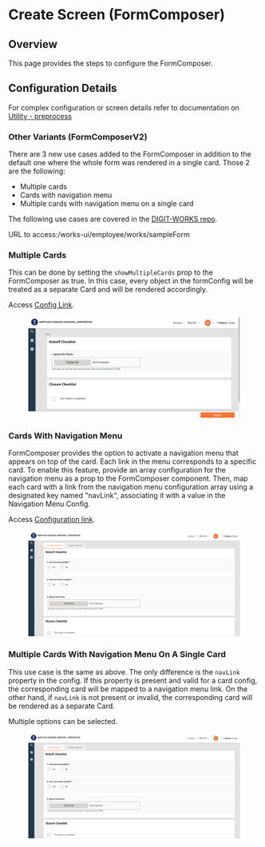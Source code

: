 # Create Screen (FormComposer)

## Overview

This page provides the steps to configure the FormComposer.

## Configuration Details

For complex configuration or screen details refer to documentation on[ Utility - preprocess](../customisation/utility-pre-process-mdms-configuration.md)

### Other Variants (FormComposerV2)

There are 3 new use cases added to the FormComposer in addition to the default one where the whole form was rendered in a single card. Those 2 are the following:

* Multiple cards
* Cards with navigation menu
* Multiple cards with navigation menu on a single card

The following use cases are covered in the [DIGIT-WORKS repo](https://github.com/egovernments/DIGIT-Works).&#x20;

URL to access:/works-ui/employee/works/sampleForm

### Multiple Cards <a href="#multiple-cards" id="multiple-cards"></a>

This can be done by setting the `showMultipleCards` prop to the FormComposer as true. In this case, every object in the formConfig will be treated as a separate Card and will be rendered accordingly.

Access [Config Link](https://github.com/egovernments/DIGIT-Works/blob/develop/frontend/micro-ui/web/micro-ui-internals/packages/modules/works/src/pages/employee/Checklist/configTest.js).

<figure><img src="../../../../.gitbook/assets/image (135).png" alt=""><figcaption></figcaption></figure>

### Cards With Navigation Menu <a href="#cards-with-navigation-menu" id="cards-with-navigation-menu"></a>

FormComposer provides the option to activate a navigation menu that appears on top of the card. Each link in the menu corresponds to a specific card. To enable this feature, provide an array configuration for the navigation menu as a prop to the FormComposer component. Then, map each card with a link from the navigation menu configuration array using a designated key named "navLink", associating it with a value in the Navigation Menu Config.

Access [Configuration link](https://github.com/egovernments/DIGIT-Works/blob/develop/frontend/micro-ui/web/micro-ui-internals/packages/modules/works/src/pages/employee/Checklist/configTest.js).

<figure><img src="../../../../.gitbook/assets/image (76).png" alt=""><figcaption></figcaption></figure>

### Multiple Cards With Navigation Menu On A Single Card <a href="#multiple-cards-with-navigation-menu-on-a-single-card" id="multiple-cards-with-navigation-menu-on-a-single-card"></a>

This use case is the same as above. The only difference is the `navLink` property in the config. If this property is present and valid for a card config, the corresponding card will be mapped to a navigation menu link. On the other hand, if `navLink` is not present or invalid, the corresponding card will be rendered as a separate Card.

Multiple options can be selected.

<figure><img src="../../../../.gitbook/assets/image (145).png" alt=""><figcaption></figcaption></figure>
